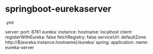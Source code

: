 # springboot-eurekaserver

.yml

server:
  port: 8761
eureka:
  instance:
    hostname: localhost
  client:
    registerWithEureka: false
    fetchRegistry: false
    serviceUrl:
      defaultZone: http://${eureka.instance.hostname}/eureka/
spring:
  application:
    name: eureka-server
